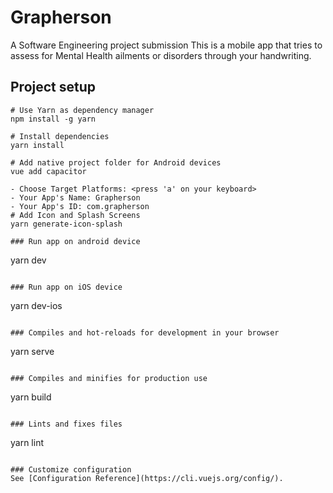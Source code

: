 # Grapherson
A Software Engineering project submission
This is a mobile app that tries to assess for Mental Health ailments or disorders through your handwriting.

## Project setup
```
# Use Yarn as dependency manager
npm install -g yarn

# Install dependencies
yarn install

# Add native project folder for Android devices
vue add capacitor

- Choose Target Platforms: <press 'a' on your keyboard>
- Your App's Name: Grapherson
- Your App's ID: com.grapherson
# Add Icon and Splash Screens
yarn generate-icon-splash

### Run app on android device
```
yarn dev
```

### Run app on iOS device
```
yarn dev-ios
```

### Compiles and hot-reloads for development in your browser
```
yarn serve
```

### Compiles and minifies for production use
```
yarn build
```

### Lints and fixes files
```
yarn lint
```

### Customize configuration
See [Configuration Reference](https://cli.vuejs.org/config/).
